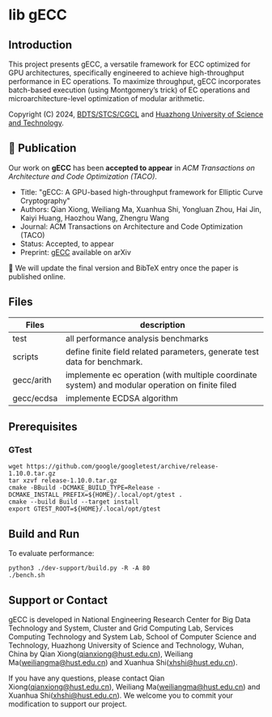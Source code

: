 # lib gECC

## Introduction
This project presents gECC, a versatile framework for ECC optimized for GPU architectures, specifically engineered to achieve high-throughput performance in EC operations. To maximize throughput, gECC incorporates batch-based execution (using Montgomery’s trick) of EC operations and microarchitecture-level optimization of modular arithmetic. 

Copyright (C) 2024, [BDTS/STCS/CGCL](http://grid.hust.edu.cn/) and [Huazhong University of Science and Technology](https://www.hust.edu.cn/).

## 📄 Publication
Our work on **gECC** has been **accepted to appear** in *ACM Transactions on Architecture and Code Optimization (TACO)*. 

- Title: "gECC: A GPU-based high-throughput framework for Elliptic Curve Cryptography"
- Authors: Qian Xiong, Weiliang Ma, Xuanhua Shi, Yongluan Zhou, Hai Jin, Kaiyi Huang, Haozhou Wang, Zhengru Wang
- Journal: ACM Transactions on Architecture and Code Optimization (TACO)
- Status: Accepted, to appear
- Preprint: [gECC](https://arxiv.org/abs/2501.03245) available on arXiv

📢 We will update the final version and BibTeX entry once the paper is published online.


## Files
| Files | description | 
| -------- | -------- | 
| test | all performance analysis benchmarks |
| scripts | define finite field related parameters, generate test data for benchmark. | 
| gecc/arith | implemente ec operation (with multiple coordinate system) and modular operation on finite filed|
| gecc/ecdsa | implemente ECDSA algorithm|

## Prerequisites

### GTest

```
wget https://github.com/google/googletest/archive/release-1.10.0.tar.gz
tar xzvf release-1.10.0.tar.gz
cmake -BBuild -DCMAKE_BUILD_TYPE=Release -DCMAKE_INSTALL_PREFIX=${HOME}/.local/opt/gtest .
cmake --build Build --target install
export GTEST_ROOT=${HOME}/.local/opt/gtest
```

## Build and Run

To evaluate performance:
```
python3 ./dev-support/build.py -R -A 80
./bench.sh
```

## Support or Contact
gECC is developed in National Engineering Research Center for Big Data Technology and System, Cluster and Grid Computing Lab, Services Computing Technology and System Lab, School of Computer Science and Technology, Huazhong University of Science and Technology, Wuhan, China by Qian Xiong(qianxiong@hust.edu.cn), Weiliang Ma(weiliangma@hust.edu.cn) and Xuanhua Shi(xhshi@hust.edu.cn).

If you have any questions, please contact Qian Xiong(qianxiong@hust.edu.cn), Weiliang Ma(weiliangma@hust.edu.cn) and Xuanhua Shi(xhshi@hust.edu.cn). We welcome you to commit your modification to support our project.
